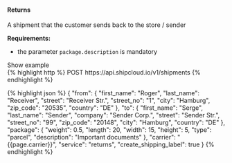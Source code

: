 <h4 id="{{ include.carrier_interface | slugify }}---returns">Returns</h4>

A shipment that the customer sends back to the store / sender

__Requirements:__

- the parameter `package.description` is mandatory

<a class="btn btn-primary" type="button" data-toggle="collapse" data-target="#{{include.carrier_interface}}_service_returns_togglebox" aria-expanded="false" aria-controls="collapseExample">
  Show example
</a>

<div id="{{include.carrier_interface}}_service_returns_togglebox" class="panel-collapse collapse">
<div class="well">
{% highlight http %}
POST https://api.shipcloud.io/v1/shipments
{% endhighlight %}

{% highlight json %}
{
  "from": {
    "first_name": "Roger",
    "last_name": "Receiver",
    "street": "Receiver Str.",
    "street_no": "1",
    "city": "Hamburg",
    "zip_code": "20535",
    "country": "DE"
  },
  "to": {
    "first_name": "Serge",
    "last_name": "Sender",
    "company": "Sender Corp.",
    "street": "Sender Str.",
    "street_no": "99",
    "zip_code": "20148",
    "city": "Hamburg",
    "country": "DE"
  },
  "package": {
    "weight": 0.5,
    "length": 20,
    "width": 15,
    "height": 5,
    "type": "parcel",
    "description": "Important documents"
  },
  "carrier": "{{page.carrier}}",
  "service": "returns",
  "create_shipping_label": true
}
{% endhighlight %}
</div>
</div>
